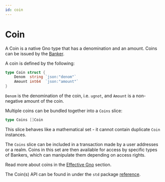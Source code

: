 ```yaml
---
id: coin
---
```


# Coin

A Coin is a native Gno type that has a denomination and an amount. Coins can be issued by the [Banker](banker.md).  

A coin is defined by the following:

```go
type Coin struct {
	Denom  string `json:"denom"`
	Amount int64  `json:"amount"`
}
```

`Denom` is the denomination of the coin, i.e. `ugnot`, and `Amount` is a non-negative
amount of the coin.

Multiple coins can be bundled together into a `Coins` slice:

```go
type Coins []Coin
```

This slice behaves like a mathematical set - it cannot contain duplicate `Coin` instances.

The `Coins` slice can be included in a transaction made by a user addresses or a realm. 
Coins in this set are then available for access by specific types of Bankers,
which can manipulate them depending on access rights.

[//]: # (TODO ADD LINK TO Effective GNO)
Read more about coins in the [Effective Gno](https://docs.gno.land/concepts/effective-gno/#native-tokens) section. 

The Coin(s) API can be found in under the `std` package [reference](../../reference/stdlibs/std/coin.md).
